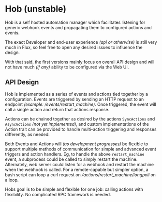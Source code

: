 
# Hob (unstable)

Hob is a self hosted automation manager which facilitates listening for
generic webhook events and propagating them to configured actions and events.

The exact Developer and end-user experience *(api or otherwise)* is still
very much in Flux, so feel free to open any desired issues to influence the
design.

With that said, the first versions mainly focus on overall API design and will
not have much *(if any)* ability to be configured via the Web UI.

## API Design

Hob is implemented as a series of events and actions tied together by
a configuration. Events are triggered by sending an HTTP request to an
endpoint *(example: /events/restart_machine)*. Once triggered, the event will
call a single action and return that actions response.

Actions can be chained together as desired by the actions `SyncActions` and
`AsyncActions` *(not yet implemented)*, and custom implementations of the
Action trait can be provided to handle multi-action triggering and responses
differently, as needed.

Both Events and Actions will *(as development progresses)* be flexible to
support multiple methods of communication for simple and advanced event
triggers and action handlers. Eg, to handle the above `restart_machine` event,
a subprocess could be called to simply restart the machine. Alternately, web
server could listen for a webhook and restart the machine when the webhook is
called. For a remote-capable but simpler option, a bash script can loop a
curl request on */actions/restart_machine/longpoll* on a loop.

Hobs goal is to be simple and flexible for one job: calling actions with
flexibility. No complicated RPC framework is needed.
